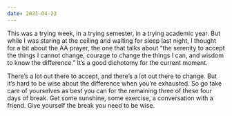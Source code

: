 ```yaml
---
date: 2021-04-23
---
```


This was a trying week, in a trying semester, in a trying academic year.  But while I was staring at the ceiling and waiting for sleep last night, I thought for a bit about the AA prayer, the one that talks about “the serenity to accept the things I cannot change, courage to change the things I can, and wisdom to know the difference.”  It’s a good dichotomy for the current moment.
 
There’s a lot out there to accept, and there’s a lot out there to change.  But it’s hard to be wise about the difference when you’re exhausted.  So go take care of yourselves as best you can for the remaining three of these four days of break.  Get some sunshine, some exercise, a conversation with a friend.  Give yourself the break you need to be wise.
